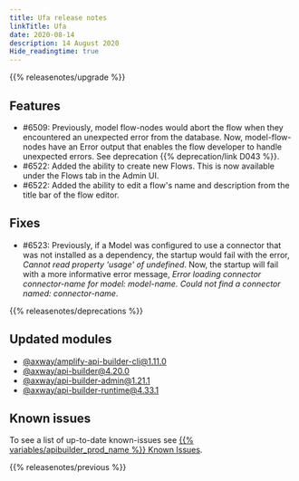```yaml
---
title: Ufa release notes
linkTitle: Ufa
date: 2020-08-14
description: 14 August 2020
Hide_readingtime: true
---
```


{{% releasenotes/upgrade %}}

## Features

* #6509: Previously, model flow-nodes would abort the flow when they encountered an unexpected error from the database. Now, model-flow-nodes have an Error output that enables the flow developer to handle unexpected errors. See deprecation {{% deprecation/link D043 %}}.
* #6522: Added the ability to create new Flows. This is now available under the Flows tab in the Admin UI.
* #6522: Added the ability to edit a flow's name and description from the title bar of the flow editor.

## Fixes

* #6523: Previously, if a Model was configured to use a connector that was not installed as a dependency, the startup would fail with the error, _Cannot read property 'usage' of undefined_. Now, the startup will fail with a more informative error message, _Error loading connector connector-name for model: model-name. Could not find a connector named: connector-name_.

{{% releasenotes/deprecations %}}

## Updated modules

* [@axway/amplify-api-builder-cli@1.11.0](https://www.npmjs.com/package/@axway/amplify-api-builder-cli/v/1.11.0)
* [@axway/api-builder@4.20.0](https://www.npmjs.com/package/@axway/api-builder/v/4.20.0)
* [@axway/api-builder-admin@1.21.1](https://www.npmjs.com/package/@axway/api-builder-admin/v/1.21.1)
* [@axway/api-builder-runtime@4.33.1](https://www.npmjs.com/package/@axway/api-builder-runtime/v/4.33.1)

## Known issues

To see a list of up-to-date known-issues see [{{% variables/apibuilder_prod_name %}} Known Issues](/docs/known_issues).

{{% releasenotes/previous %}}
